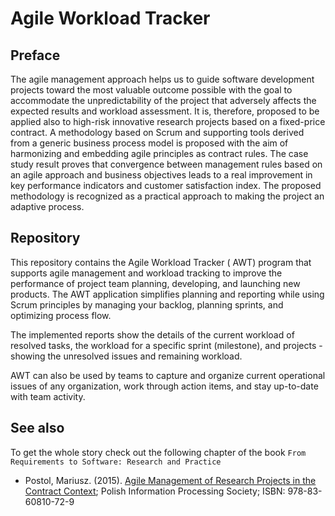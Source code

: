 # Agile Workload Tracker

## Preface

The agile management approach helps us to guide software development projects toward the most valuable outcome possible with the goal to accommodate the unpredictability of the project that adversely affects the expected results and workload assessment. It is, therefore, proposed to be applied also to high-risk innovative research projects based on a fixed-price contract. A methodology based on Scrum and supporting tools derived from a generic business process model is proposed with the aim of harmonizing and embedding agile principles as contract rules. The case study result proves that convergence between management rules based on an agile approach and business objectives leads to a real improvement in key performance indicators and customer satisfaction index. The proposed methodology is recognized as a practical approach to making the project an adaptive process.

## Repository

This repository contains the Agile Workload Tracker ( AWT) program that supports agile management and workload tracking to improve the performance of project team planning, developing, and launching new products. The AWT application simplifies planning and reporting while using Scrum principles by managing your backlog, planning sprints, and optimizing process flow.

The implemented reports show the details of the current workload of resolved tasks, the workload for a specific sprint (milestone), and projects - showing the unresolved issues and remaining workload.

AWT can also be used by teams to capture and organize current operational issues of any organization, work through action items, and stay up-to-date with team activity.

## See also

To  get the whole story check out the following chapter of the book `From Requirements to Software: Research and Practice`

- Postol, Mariusz. (2015). [Agile Management of Research Projects in the Contract Context](https://www.researchgate.net/publication/340886190_Agile_Management_of_Research_Projects_in_the_Contract_Context); Polish Information Processing Society; ISBN: 978-83-60810-72-9
